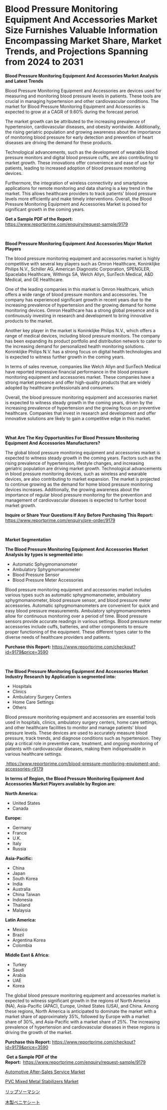 <p><h1>Blood Pressure Monitoring Equipment And Accessories Market Size Furnishes Valuable Information Encompassing Market Share, Market Trends, and Projections Spanning from 2024 to 2031</h1></p><p><strong>Blood Pressure Monitoring Equipment And Accessories Market Analysis and Latest Trends</strong></p>
<p><p>Blood Pressure Monitoring Equipment and Accessories are devices used for measuring and monitoring blood pressure levels in patients. These tools are crucial in managing hypertension and other cardiovascular conditions. The market for Blood Pressure Monitoring Equipment and Accessories is expected to grow at a CAGR of 9.60% during the forecast period. </p><p>The market growth can be attributed to the increasing prevalence of hypertension, cardiovascular diseases, and obesity worldwide. Additionally, the rising geriatric population and growing awareness about the importance of monitoring blood pressure for early detection and prevention of heart diseases are driving the demand for these products. </p><p>Technological advancements, such as the development of wearable blood pressure monitors and digital blood pressure cuffs, are also contributing to market growth. These innovations offer convenience and ease of use for patients, leading to increased adoption of blood pressure monitoring devices. </p><p>Furthermore, the integration of wireless connectivity and smartphone applications for remote monitoring and data sharing is a key trend in the market. This allows healthcare providers to track patients' blood pressure levels more efficiently and make timely interventions. Overall, the Blood Pressure Monitoring Equipment and Accessories Market is poised for significant growth in the coming years.</p></p>
<p><strong>Get a Sample PDF of the Report:&nbsp;</strong> <a href="https://www.reportprime.com/enquiry/request-sample/9179">https://www.reportprime.com/enquiry/request-sample/9179</a></p>
<p>&nbsp;</p>
<p><strong>Blood Pressure Monitoring Equipment And Accessories Major Market Players</strong></p>
<p><p>The blood pressure monitoring equipment and accessories market is highly competitive with several key players such as Omron Healthcare, Koninklijke Philips N.V., Schiller AG, American Diagnostic Corporation, SPENGLER, Spacelabs Healthcare, Withings SA, Welch Allyn, SunTech Medical, A&D Medical, and GE Healthcare.</p><p>One of the leading companies in this market is Omron Healthcare, which offers a wide range of blood pressure monitors and accessories. The company has experienced significant growth in recent years due to the increasing prevalence of hypertension and the growing demand for home monitoring devices. Omron Healthcare has a strong global presence and is continuously investing in research and development to bring innovative products to the market.</p><p>Another key player in the market is Koninklijke Philips N.V., which offers a range of medical devices, including blood pressure monitors. The company has been expanding its product portfolio and distribution network to cater to the increasing demand for personalized health monitoring solutions. Koninklijke Philips N.V. has a strong focus on digital health technologies and is expected to witness further growth in the coming years.</p><p>In terms of sales revenue, companies like Welch Allyn and SunTech Medical have reported impressive financial performance in the blood pressure monitoring equipment and accessories market. These companies have a strong market presence and offer high-quality products that are widely adopted by healthcare professionals and consumers.</p><p>Overall, the blood pressure monitoring equipment and accessories market is expected to witness steady growth in the coming years, driven by the increasing prevalence of hypertension and the growing focus on preventive healthcare. Companies that invest in research and development and offer innovative solutions are likely to gain a competitive edge in this market.</p></p>
<p>&nbsp;</p>
<p><strong>What Are The Key Opportunities For Blood Pressure Monitoring Equipment And Accessories Manufacturers?</strong></p>
<p><p>The global blood pressure monitoring equipment and accessories market is expected to witness steady growth in the coming years. Factors such as the rising prevalence of hypertension, lifestyle changes, and increasing geriatric population are driving market growth. Technological advancements in blood pressure monitoring devices, such as wireless and wearable devices, are also contributing to market expansion. The market is projected to continue growing as the demand for home blood pressure monitoring devices increases. Additionally, the growing awareness about the importance of regular blood pressure monitoring for the prevention and management of cardiovascular diseases is expected to further boost market growth.</p></p>
<p><strong>Inquire or Share Your Questions If Any Before Purchasing This Report:</strong> <a href="https://www.reportprime.com/enquiry/pre-order/9179">https://www.reportprime.com/enquiry/pre-order/9179</a></p>
<p>&nbsp;</p>
<p><strong>Market Segmentation</strong></p>
<p><strong>The Blood Pressure Monitoring Equipment And Accessories Market Analysis by types is segmented into:</strong></p>
<p><ul><li>Automatic Sphygmomanometer</li><li>Ambulatory Sphygmomanometer</li><li>Blood Pressure Sensor</li><li>Blood Pressure Meter Accessories</li></ul></p>
<p><p>Blood pressure monitoring equipment and accessories market includes various types such as automatic sphygmomanometer, ambulatory sphygmomanometer, blood pressure sensor, and blood pressure meter accessories. Automatic sphygmomanometers are convenient for quick and easy blood pressure measurements. Ambulatory sphygmomanometers allow for continuous monitoring over a period of time. Blood pressure sensors provide accurate readings in various settings. Blood pressure meter accessories include cuffs, batteries, and other components to ensure proper functioning of the equipment. These different types cater to the diverse needs of healthcare providers and patients.</p></p>
<p><strong>Purchase this Report:&nbsp;</strong><a href="https://www.reportprime.com/checkout?id=9179&price=3590">https://www.reportprime.com/checkout?id=9179&price=3590</a></p>
<p>&nbsp;</p>
<p><strong>The Blood Pressure Monitoring Equipment And Accessories Market Industry Research by Application is segmented into:</strong></p>
<p><ul><li>Hospitals</li><li>Clinics</li><li>Ambulatory Surgery Centers</li><li>Home Care Settings</li><li>Others</li></ul></p>
<p><p>Blood pressure monitoring equipment and accessories are essential tools used in hospitals, clinics, ambulatory surgery centers, home care settings, and other healthcare facilities to monitor and manage patients' blood pressure levels. These devices are used to accurately measure blood pressure, track trends, and diagnose conditions such as hypertension. They play a critical role in preventive care, treatment, and ongoing monitoring of patients with cardiovascular diseases, making them indispensable in various healthcare settings.</p></p>
<p><a href="https://www.reportprime.com/blood-pressure-monitoring-equipment-and-accessories-r9179">&nbsp;https://www.reportprime.com/blood-pressure-monitoring-equipment-and-accessories-r9179</a></p>
<p><strong>In terms of Region, the Blood Pressure Monitoring Equipment And Accessories Market Players available by Region are:</strong></p>
<p>
    <p> <strong> North America: </strong>
        <ul>
            <li>United States</li>
            <li>Canada</li>
        </ul>
        </p> 
    <p> <strong> Europe: </strong>
        <ul>
            <li>Germany</li>
            <li>France</li>
            <li>U.K.</li>
            <li>Italy</li>
            <li>Russia</li>
        </ul>
        </p> 
    <p> <strong> Asia-Pacific: </strong>
        <ul>
            <li>China</li>
            <li>Japan</li>
            <li>South Korea</li>
            <li>India</li>
            <li>Australia</li>
            <li>China Taiwan</li>
            <li>Indonesia</li>
            <li>Thailand</li>
            <li>Malaysia</li>
        </ul>
        </p> 
    <p> <strong> Latin America: </strong>
        <ul>
            <li>Mexico</li>
            <li>Brazil</li>
            <li>Argentina Korea</li>
            <li>Colombia</li>
        </ul>
        </p> 
    <p> <strong> Middle East & Africa: </strong>
        <ul>
            <li>Turkey</li>
            <li>Saudi</li>
            <li>Arabia</li>
            <li>UAE</li>
            <li>Korea</li>
        </ul>
    </p>
    </p>
<p><p>The global blood pressure monitoring equipment and accessories market is expected to witness significant growth in the regions of North America (NA), Asia-Pacific (APAC), Europe, United States (USA), and China. Among these regions, North America is anticipated to dominate the market with a market share of approximately 35%, followed by Europe with a market share of 30%, and Asia-Pacific with a market share of 25%. The increasing prevalence of hypertension and cardiovascular diseases in these regions is driving the growth of the market.</p></p>
<p><strong>Purchase this Report: </strong><a href="https://www.reportprime.com/checkout?id=9179&price=3590">https://www.reportprime.com/checkout?id=9179&price=3590</a></p>
<p>&nbsp;<strong>Get a Sample PDF of the Report:&nbsp;&nbsp;</strong><a href="https://www.reportprime.com/enquiry/request-sample/9179">https://www.reportprime.com/enquiry/request-sample/9179</a></p>
<p><strong></strong></p>
<p><p><a href="https://www.linkedin.com/pulse/automotive-after-sales-service-market-provides-detailed-segmentation-tzpme?trackingId=OQUU01g13Nd%2BvB6EKiYvFg%3D%3D">Automotive After-Sales Service Market</a></p><p><a href="https://www.linkedin.com/pulse/pvc-mixed-metal-stabilizers-market-size-trends-growth-outlook-mjoee?trackingId=uQVMIqiX7kxTLW5%2BXsJLrg%3D%3D">PVC Mixed Metal Stabilizers Market</a></p><p><a href="https://medium.com/@ferneconroy11/%E3%83%AA%E3%83%83%E3%83%97%E3%82%BD%E3%83%BC%E3%83%9E%E3%82%B7%E3%83%B3%E5%B8%82%E5%A0%B4%E8%AA%BF%E6%9F%BB%E3%83%AC%E3%83%9D%E3%83%BC%E3%83%88-%E3%81%9D%E3%81%AE%E6%AD%B4%E5%8F%B2%E3%81%A8%E4%BA%88%E6%B8%AC2024%E5%B9%B4%E3%81%8B%E3%82%892031%E5%B9%B4%E3%81%BE%E3%81%A7-30a7477392f3">リップソーマシン</a></p><p><a href="https://medium.com/@kaiyaahoney54645/%E6%9C%A8%E6%9D%90%E7%A9%8D%E5%B1%A4%E6%9D%BF%E5%B8%82%E5%A0%B4%E3%81%AF%E5%B8%82%E5%A0%B4%E3%82%B7%E3%82%A7%E3%82%A2-%E5%B8%82%E5%A0%B4%E5%8B%95%E5%90%91-%E5%B8%82%E5%A0%B4%E6%88%90%E9%95%B7%E3%81%AB%E9%96%A2%E3%81%99%E3%82%8B%E6%83%85%E5%A0%B1%E3%82%92%E6%8F%90%E4%BE%9B%E3%81%97%E3%81%BE%E3%81%99-b0edb43fd185">木製ベニヤシート</a></p></p>